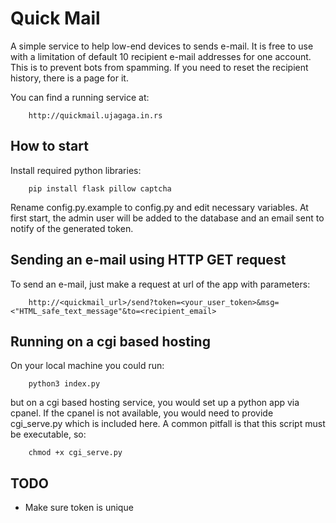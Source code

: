 # Quick Mail

A simple service to help low-end devices to sends e-mail.
It is free to use with a limitation of default 10 recipient e-mail addresses for one account.
This is to prevent bots from spamming. If you need to reset the recipient history, there is a page for it.

You can find a running service at:

        http://quickmail.ujagaga.in.rs

## How to start

Install required python libraries:

        pip install flask pillow captcha
        
Rename config.py.example to config.py and edit necessary variables.
At first start, the admin user will be added to the database and an email sent to notify of the generated token.

## Sending an e-mail using HTTP GET request

To send an e-mail, just make a request at url of the app with parameters:

        http://<quickmail_url>/send?token=<your_user_token>&msg=<"HTML_safe_text_message"&to=<recipient_email>

## Running on a cgi based hosting

On your local machine you could run:

        python3 index.py

but on a cgi based hosting service, you would set up a python app via cpanel.
If the cpanel is not available, you would need to provide cgi_serve.py which is included here. 
A common pitfall is that this script must be executable, so:

        chmod +x cgi_serve.py

## TODO

- Make sure token is unique
